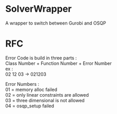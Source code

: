 # SolverWrapper
A wrapper to switch between Gurobi and OSQP  

# RFC  
Error Code is build in three parts :  
Class Number + Function Number + Error Number  
ex :   
    02            12                03           ->   021203  
    
    
Error Numbers :   
01 = memory alloc failed  
02 = only linear constraints are allowed  
03 = three dimensional is not allowed  
04 = osqp_setup failed  

